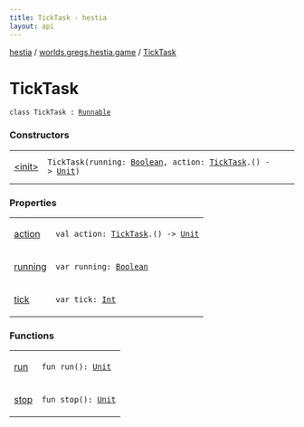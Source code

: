 ```yaml
---
title: TickTask - hestia
layout: api
---
```


<div class='api-docs-breadcrumbs'><a href="../../index.html">hestia</a> / <a href="../index.html">worlds.gregs.hestia.game</a> / <a href="./index.html">TickTask</a></div>

# TickTask

<div class="signature"><code><span class="keyword">class </span><span class="identifier">TickTask</span>&nbsp;<span class="symbol">:</span>&nbsp;<a href="http://docs.oracle.com/javase/9/docs/api/java/lang/Runnable.html"><span class="identifier">Runnable</span></a></code></div>

### Constructors

<table class="api-docs-table">
<tbody>
<tr>
<td markdown="1">

<a href="-init-.html">&lt;init&gt;</a>


</td>
<td markdown="1">
<div class="signature"><code><span class="identifier">TickTask</span><span class="symbol">(</span><span class="parameterName" id="worlds.gregs.hestia.game.TickTask$<init>(kotlin.Boolean, kotlin.Function1((worlds.gregs.hestia.game.TickTask, kotlin.Unit)))/running">running</span><span class="symbol">:</span>&nbsp;<a href="https://kotlinlang.org/api/latest/jvm/stdlib/kotlin/-boolean/index.html"><span class="identifier">Boolean</span></a><span class="symbol">, </span><span class="parameterName" id="worlds.gregs.hestia.game.TickTask$<init>(kotlin.Boolean, kotlin.Function1((worlds.gregs.hestia.game.TickTask, kotlin.Unit)))/action">action</span><span class="symbol">:</span>&nbsp;<a href="./index.html"><span class="identifier">TickTask</span></a><span class="symbol">.</span><span class="symbol">(</span><span class="symbol">)</span>&nbsp;<span class="symbol">-&gt;</span>&nbsp;<a href="https://kotlinlang.org/api/latest/jvm/stdlib/kotlin/-unit/index.html"><span class="identifier">Unit</span></a><span class="symbol">)</span></code></div>

</td>
</tr>
</tbody>
</table>

### Properties

<table class="api-docs-table">
<tbody>
<tr>
<td markdown="1">

<a href="action.html">action</a>


</td>
<td markdown="1">
<div class="signature"><code><span class="keyword">val </span><span class="identifier">action</span><span class="symbol">: </span><a href="./index.html"><span class="identifier">TickTask</span></a><span class="symbol">.</span><span class="symbol">(</span><span class="symbol">)</span>&nbsp;<span class="symbol">-&gt;</span>&nbsp;<a href="https://kotlinlang.org/api/latest/jvm/stdlib/kotlin/-unit/index.html"><span class="identifier">Unit</span></a></code></div>

</td>
</tr>
<tr>
<td markdown="1">

<a href="running.html">running</a>


</td>
<td markdown="1">
<div class="signature"><code><span class="keyword">var </span><span class="identifier">running</span><span class="symbol">: </span><a href="https://kotlinlang.org/api/latest/jvm/stdlib/kotlin/-boolean/index.html"><span class="identifier">Boolean</span></a></code></div>

</td>
</tr>
<tr>
<td markdown="1">

<a href="tick.html">tick</a>


</td>
<td markdown="1">
<div class="signature"><code><span class="keyword">var </span><span class="identifier">tick</span><span class="symbol">: </span><a href="https://kotlinlang.org/api/latest/jvm/stdlib/kotlin/-int/index.html"><span class="identifier">Int</span></a></code></div>

</td>
</tr>
</tbody>
</table>

### Functions

<table class="api-docs-table">
<tbody>
<tr>
<td markdown="1">

<a href="run.html">run</a>


</td>
<td markdown="1">
<div class="signature"><code><span class="keyword">fun </span><span class="identifier">run</span><span class="symbol">(</span><span class="symbol">)</span><span class="symbol">: </span><a href="https://kotlinlang.org/api/latest/jvm/stdlib/kotlin/-unit/index.html"><span class="identifier">Unit</span></a></code></div>

</td>
</tr>
<tr>
<td markdown="1">

<a href="stop.html">stop</a>


</td>
<td markdown="1">
<div class="signature"><code><span class="keyword">fun </span><span class="identifier">stop</span><span class="symbol">(</span><span class="symbol">)</span><span class="symbol">: </span><a href="https://kotlinlang.org/api/latest/jvm/stdlib/kotlin/-unit/index.html"><span class="identifier">Unit</span></a></code></div>

</td>
</tr>
</tbody>
</table>
